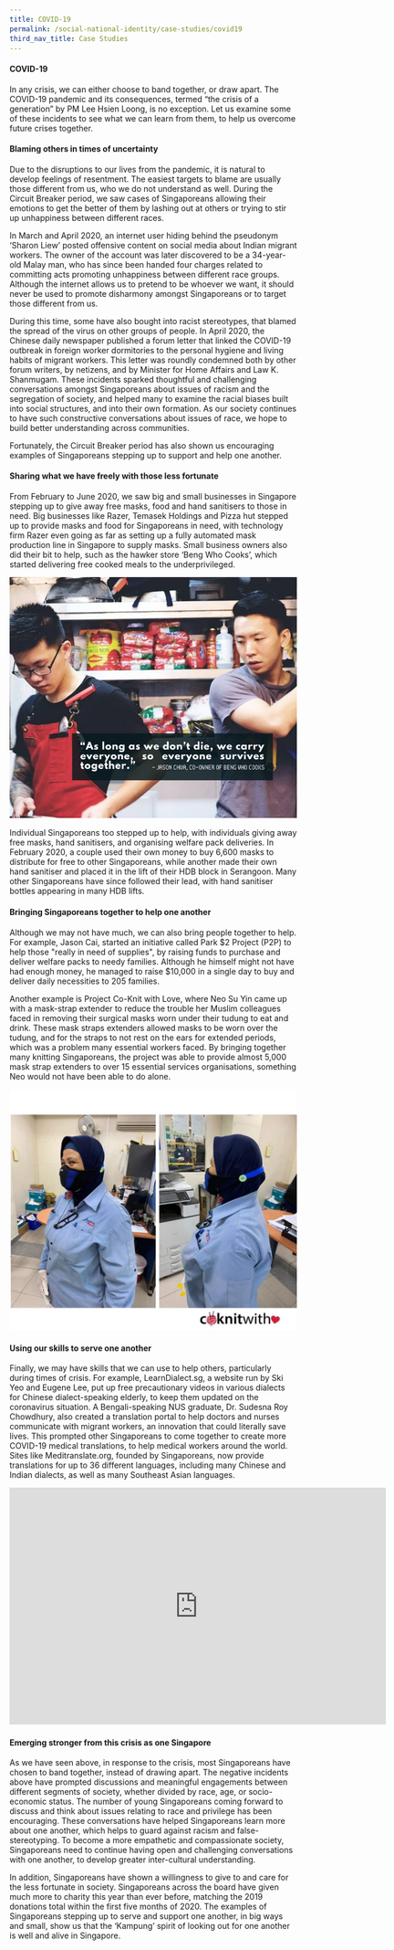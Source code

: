 ```yaml
---
title: COVID-19
permalink: /social-national-identity/case-studies/covid19
third_nav_title: Case Studies
---
```

#### COVID-19

In any crisis, we can either choose to band together, or draw apart. The COVID-19 pandemic and its consequences, termed “the crisis of a generation” by PM Lee Hsien Loong, is no exception. Let us examine some of these incidents to see what we can learn from them, to help us overcome future crises together.

#### Blaming others in times of uncertainty

Due to the disruptions to our lives from the pandemic, it is natural to develop feelings of resentment. The easiest targets to blame are usually those different from us, who we do not understand as well. During the Circuit Breaker period, we saw cases of Singaporeans allowing their emotions to get the better of them by lashing out at others or trying to stir up unhappiness between different races. 

In March and April 2020, an internet user hiding behind the pseudonym ‘Sharon Liew’ posted offensive content on social media about Indian migrant workers. The owner of the account was later discovered to be a 34-year-old Malay man, who has since been handed four charges related to committing acts promoting unhappiness between different race groups. Although the internet allows us to pretend to be whoever we want, it should never be used to promote disharmony amongst Singaporeans or to target those different from us.

During this time, some have also bought into racist stereotypes, that blamed the spread of the virus on other groups of people. In April 2020, the Chinese daily newspaper published a forum letter that linked the COVID-19 outbreak in foreign worker dormitories to the personal hygiene and living habits of migrant workers. This letter was roundly condemned both by other forum writers, by netizens, and by Minister for Home Affairs and Law  K. Shanmugam. These incidents sparked thoughtful and challenging conversations amongst Singaporeans about issues of racism and the segregation of society, and helped many to examine the racial biases built into social structures, and into their own formation. As our society continues to have such constructive conversations about issues of race, we hope to build better understanding across communities.

Fortunately, the Circuit Breaker period has also shown us encouraging examples of Singaporeans stepping up to support and help one another.

#### Sharing what we have freely with those less fortunate

From February to June 2020, we saw big and small businesses in Singapore stepping up to give away free masks, food and hand sanitisers to those in need. Big businesses like Razer, Temasek Holdings and Pizza hut stepped up to provide masks and food for Singaporeans in need, with technology firm Razer even going as far as setting up a fully automated mask production line in Singapore to supply masks. Small business owners also did their bit to help, such as the hawker store ‘Beng Who Cooks’, which started delivering free cooked meals to the underprivileged.

![Alt text for image on Isomer site](/images/society/case-studies/93835247_3747841691924435_4238911148084166656_n.png)

Individual Singaporeans too stepped up to help, with individuals giving away free masks, hand sanitisers, and organising welfare pack deliveries. In February 2020, a couple used their own money to buy 6,600 masks to distribute for free to other Singaporeans, while another made their own hand sanitiser and placed it in the lift of their HDB block in Serangoon. Many other Singaporeans have since followed their lead, with hand sanitiser bottles appearing in many HDB lifts.

#### Bringing Singaporeans together to help one another

Although we may not have much, we can also bring people together to help. For example, Jason Cai, started an initiative called Park $2 Project (P2P) to help those "really in need of supplies", by raising funds to purchase and deliver welfare packs to needy families. Although he himself might not have had enough money, he managed to raise $10,000 in a single day to buy and deliver  daily necessities to 205 families.

Another example is Project Co-Knit with Love, where Neo Su Yin came up with a mask-strap extender to reduce the trouble her Muslim colleagues faced in removing their surgical masks worn under their tudung to eat and drink. These mask straps extenders allowed masks to be worn over the tudung, and for the straps to not rest on the ears for extended periods, which was a problem many essential workers faced. By bringing together many knitting Singaporeans, the project was able to provide almost 5,000 mask strap extenders to over 15 essential services organisations, something Neo would not have been able to do alone.

![Alt text for image on Isomer site](/images/society/case-studies/96362341_3805074269534510_1509161176062230528_o.jpg)

#### Using our skills to serve one another

Finally, we may have skills that we can use to help others, particularly during times of crisis. For example, LearnDialect.sg, a website run by Ski Yeo and Eugene Lee, put up free precautionary videos in various dialects for Chinese dialect-speaking elderly, to keep them updated on the coronavirus situation. A Bengali-speaking NUS graduate, Dr. Sudesna Roy Chowdhury, also created a translation portal to help doctors and nurses communicate with migrant workers, an innovation that could literally save lives. This prompted other Singaporeans to come together to create more COVID-19 medical translations, to help medical workers around the world. Sites like Meditranslate.org, founded by Singaporeans, now provide translations for up to 36 different languages, including many Chinese and Indian dialects, as well as many Southeast Asian languages.

<iframe width="660" height="415" src="https://www.youtube.com/embed/1VR5rxF4Tg4" title="YouTube video player" frameborder="0" allow="accelerometer; autoplay; clipboard-write; encrypted-media; gyroscope; picture-in-picture" allowfullscreen></iframe>

#### Emerging stronger from this crisis as one Singapore

As we have seen above, in response to the crisis, most Singaporeans have chosen to band together, instead of drawing apart. The negative incidents above have prompted discussions and meaningful engagements between different segments of society, whether divided by race, age, or socio-economic status. The number of young Singaporeans coming forward to discuss and think about issues relating to race and privilege has been encouraging. These conversations have helped Singaporeans learn more about one another, which helps to guard against racism and false-stereotyping. To become a more empathetic and compassionate society, Singaporeans need to continue having open and challenging conversations with one another, to develop greater inter-cultural understanding.

In addition, Singaporeans have shown a willingness to give to and care for the less fortunate in society. Singaporeans across the board have given much more to charity this year than ever before, matching the 2019 donations total within the first five months of 2020. The examples of Singaporeans stepping up to serve and support one another, in big ways and small, show us that the ‘Kampung’ spirit of looking out for one another is well and alive in Singapore.